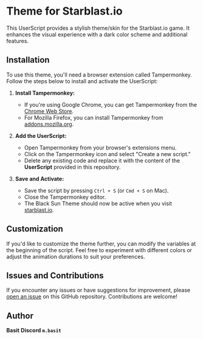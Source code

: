 # Theme for Starblast.io

This UserScript provides a stylish theme/skin for the Starblast.io game. It enhances the visual experience with a dark color scheme and additional features.

## Installation

To use this theme, you'll need a browser extension called Tampermonkey. Follow the steps below to install and activate the UserScript:

1. **Install Tampermonkey:**
   - If you're using Google Chrome, you can get Tampermonkey from the [Chrome Web Store](https://chrome.google.com/webstore/detail/tampermonkey/dhdgffkkebhmkfjojejmpbldmpobfkfo).
   - For Mozilla Firefox, you can install Tampermonkey from [addons.mozilla.org](https://addons.mozilla.org/en-US/firefox/addon/tampermonkey/).

2. **Add the UserScript:**
   - Open Tampermonkey from your browser's extensions menu.
   - Click on the Tampermonkey icon and select "Create a new script."
   - Delete any existing code and replace it with the content of the **UserScript** provided in this repository.

3. **Save and Activate:**
   - Save the script by pressing `Ctrl + S` (or `Cmd + S` on Mac).
   - Close the Tampermonkey editor.
   - The Black Sun Theme should now be active when you visit [starblast.io](https://starblast.io/).

## Customization

If you'd like to customize the theme further, you can modify the variables at the beginning of the script. Feel free to experiment with different colors or adjust the animation durations to suit your preferences.

## Issues and Contributions

If you encounter any issues or have suggestions for improvement, please [open an issue](URL_TO_ISSUES) on this GitHub repository. Contributions are welcome!

## Author

**Basit** __Discord `m.basit`__
